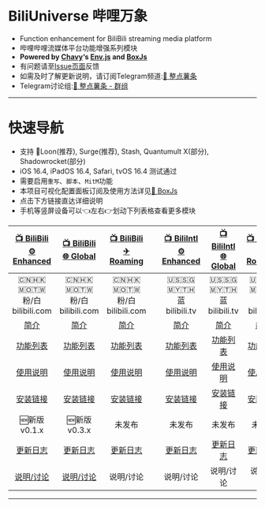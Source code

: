 # BiliUniverse 哔哩万象
  * Function enhancement for BiliBili streaming media platform
  * 哔哩哔哩流媒体平台功能增强系列模块
  * **Powered by [Chavy](https://github.com/chavyleung)‘s [Env.js](https://github.com/chavyleung/scripts/blob/master/Env.js) and [BoxJs](https://chavyleung.gitbook.io/boxjs/)**
  * 有问题请至[Issue页面](https://github.com/BiliUniverse/Universe/issues)反馈
  * 如需及时了解更新说明，请订阅Telegram频道:[🍟 整点薯条](https://t.me/GetSomeFriesChannel)
  * Telegram讨论组:[🍟 整点薯条 - 群组](https://t.me/GetSomeFries)
---
# 快速导航
  * 支持 🎈Loon(推荐), Surge(推荐), Stash, Quantumult X(部分), Shadowrocket(部分)
  * iOS 16.4, iPadOS 16.4, Safari, tvOS 16.4 测试通过
  * 需要启用`重写`、`脚本`、`MitM`功能
  * 本项目可视化配置面板订阅及使用方法详见[🧰 BoxJs](./BoxJs)
  * 点击下方链接直达详细说明
  * 手机等竖屏设备可以👈左右👉划动下列表格查看更多模块

| [📺 BiliBili<br>⚙ Enhanced](../../wiki/⚙-Enhanced) | [📺 BiliBili<br>🌐 Global](../../wiki/🌐-Global) | [📺 BiliBili<br>✈ Roaming](../../wiki/✈-Roaming) | | [📺 BiliIntl<br>⚙ Enhanced](../../wiki/⚙-Enhanced) | [📺 BiliIntl<br>🌐 Global](../../wiki/🌐-Global) | [📺 BiliIntl<br>✈ Roaming](../../wiki/✈-Roaming) |
| :---: | :---: | :---: | :---: | :---: | :---: | :---: |
| 🇨🇳🇭🇰🇲🇴🇹🇼<br>粉/白<br>bilibili.com | 🇨🇳🇭🇰🇲🇴🇹🇼<br>粉/白<br>bilibili.com | 🇨🇳🇭🇰🇲🇴🇹🇼<br>粉/白<br>bilibili.com | | 🇺🇸🇸🇬🇲🇾🇹🇭<br>蓝<br>bilibili.tv | 🇺🇸🇸🇬🇲🇾🇹🇭<br>蓝<br>bilibili.tv | 🇺🇸🇸🇬🇲🇾🇹🇭<br>蓝<br>bilibili.tv |
| [简介](../../wiki/⚙-Enhanced#简介) | [简介](../../wiki/🌐-Global#简介) | [简介](../../wiki/✈-Roaming#简介) | | [简介](../../wiki/⚙-Enhanced#简介) | [简介](../../wiki/🌐-Global#简介) | [简介](../../wiki/✈-Roaming#简介) |
| [功能列表](../../wiki/⚙-Enhanced#功能列表) | [功能列表](../../wiki/🌐-Global#功能列表) | [功能列表](../../wiki/✈-Roaming#功能列表) | | [功能列表](../../wiki/⚙-Enhanced#功能列表) | [功能列表](../../wiki/🌐-Global#功能列表) | [功能列表](../../wiki/✈-Roaming#功能列表) |
| [使用说明](../../wiki/⚙-Enhanced#使用说明) | [使用说明](../../wiki/🌐-Global#使用说明) | [使用说明](../../wiki/✈-Roaming#使用说明) | | [使用说明](../../wiki/⚙-Enhanced#使用说明) | [使用说明](../../wiki/🌐-Global#使用说明) | [使用说明](../../wiki/✈-Roaming#使用说明) |
| [安装链接](../../wiki/⚙-Enhanced#安装链接) | [安装链接](../../wiki/🌐-Global#安装链接) | [安装链接](../../wiki/✈-Roaming#安装链接) | | [安装链接](../../wiki/⚙-Enhanced#安装链接) | [安装链接](../../wiki/🌐-Global#安装链接) | [安装链接](../../wiki/✈-Roaming#安装链接) |
| 🆕新版<br>v0.1.x | 🆕新版<br>v0.3.x | 未发布 | | 未发布 | 未发布 | 未发布 |
| [更新日志](../../wiki/⚙-Enhanced#更新日志) | [更新日志](../../wiki/🌐-Global#更新日志) | [更新日志](../../wiki/✈-Roaming#更新日志) | | [更新日志](../../wiki/⚙-Enhanced#更新日志) | [更新日志](../../wiki/🌐-Global#更新日志) | [更新日志](../../wiki/✈-Roaming#更新日志) |
| [说明/讨论](https://t.me/GetSomeFriesChannel/) | [说明/讨论](https://t.me/GetSomeFriesChannel/) | 说明/讨论 | | 说明/讨论 | 说明/讨论 | 说明/讨论 |

---
